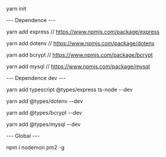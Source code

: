 yarn init

--- Dependence ---


yarn add express     // https://www.npmjs.com/package/express

yarn add dotenv      // https://www.npmjs.com/package/dotenv

yarn add bcrypt      // https://www.npmjs.com/package/bcrypt

yarn add mysql       // https://www.npmjs.com/package/mysql

--- Dependence dev ---


yarn add typescript @types/express ts-node --dev


yarn add @types/dotenv --dev


yarn add @types/bcrypt --dev


yarn add @types/mysql --dev

--- Global ---


npm i nodemon pm2 -g
